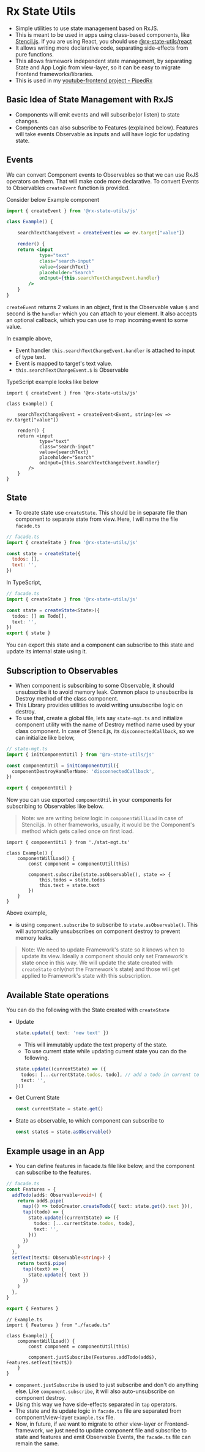 # Rx State Utils

- Simple utilities to use state management based on RxJS.
- This is meant to be used in apps using class-based components, like [Stencil.js](https://stenciljs.com/). If you are using React, you should use [@rx-state-utils/react](https://www.npmjs.com/package/@rx-state-utils/react)
- It allows writing more declarative code, separating side-effects from pure functions.
- This allows framework independent state management, by separating State and App Logic from view-layer, so it can be easy to migrate Frontend frameworks/libraries.
- This is used in my [youtube-frontend project - PipedRx](https://github.com/HarshRohila/youtube-frontend)

## Basic Idea of State Management with RxJS

- Components will emit events and will subscribe(or listen) to state changes.
- Components can also subscribe to Features (explained below). Features will take events Observable as inputs and will have logic for updating state.

## Events

We can convert Component events to Observables so that we can use RxJS operators on them. That will make code more declarative. To convert Events to Observables `createEvent` function is provided.

Consider below Example component

```jsx
import { createEvent } from '@rx-state-utils/js'

class Example() {

	searchTextChangeEvent = createEvent(ev => ev.target["value"])

	render() {
  	return <input
			type="text"
			class="search-input"
			value={searchText}
			placeholder="Search"
			onInput={this.searchTextChangeEvent.handler}
		/>
	}
}
```

`createEvent` returns 2 values in an object, first is the Observable value `$` and second is the `handler` which you can attach to your element. It also accepts an optional callback, which you can use to map incoming event to some value.

In example above,

- Event handler `this.searchTextChangeEvent.handler` is attached to input of type text.
- Event is mapped to target's text value.
- `this.searchTextChangeEvent.$` is Observable

TypeScript example looks like below

```tsx
import { createEvent } from '@rx-state-utils/js'

class Example() {

	searchTextChangeEvent = createEvent<Event, string>(ev => ev.target["value"])

	render() {
  	return <input
			type="text"
			class="search-input"
			value={searchText}
			placeholder="Search"
			onInput={this.searchTextChangeEvent.handler}
		/>
	}
}
```

## State

- To create state use `createState`. This should be in separate file than component to separate state from view. Here, I will name the file `facade.ts`

```js
// facade.ts
import { createState } from '@rx-state-utils/js'

const state = createState({
  todos: [],
  text: '',
})
```

In TypeScript,

```ts
// facade.ts
import { createState } from '@rx-state-utils/js'

const state = createState<State>({
  todos: [] as Todo[],
  text: '',
})
export { state }
```

You can export this state and a component can subscribe to this state and update its internal state using it.

## Subscription to Observables

- When component is subscribing to some Observable, it should unsubscribe it to avoid memory leak. Common place to unsubscribe is Destroy method of the class component.
- This Library provides utilities to avoid writing unsubscribe logic on destroy.
- To use that, create a global file, lets say `state-mgt.ts` and initialize component utility with the name of Destroy method name used by your class component. In case of Stencil.js, its `disconnectedCallback`, so we can initialize like below,

```ts
// state-mgt.ts
import { initComponentUtil } from '@rx-state-utils/js'

const componentUtil = initComponentUtil({
  componentDestroyHandlerName: 'disconnectedCallback',
})

export { componentUtil }
```

Now you can use exported `componentUtil` in your components for subscribing to Observables like below.

> Note: we are writing below logic in `componentWillLoad` in case of Stencil.js. In other frameworks, usually, it would be the Component's method which gets called once on first load.

```tsx
import { componentUtil } from './stat-mgt.ts'

class Example() {
	componentWillLoad() {
		const component = componentUtil(this)

		component.subscribe(state.asObservable(), state => {
			this.todos = state.todos
			this.text = state.text
		})
	}
}
```

Above example,

- is using `component.subscribe` to subscribe to `state.asObservable()`. This will automatically unsubscribes on component destroy to prevent memory leaks.

> Note: We need to update Framework's state so it knows when to update its view. Ideally a component should only set Framework's state once in this way. We will update the state created with `createState` only(not the Framework's state) and those will get applied to Framework's state with this subscription.

## Available State operations

You can do the following with the State created with `createState`

- Update

  ```ts
  state.update({ text: 'new text' })
  ```

  - This will immutably update the text property of the state.
  - To use current state while updating current state you can do the following.

  ```ts
  state.update((currentState) => ({
    todos: [...currentState.todos, todo], // add a todo in current todos
    text: '',
  }))
  ```

- Get Current State

  ```ts
  const currentState = state.get()
  ```

- State as observable, to which component can subscribe to

  ```ts
  const state$ = state.asObservable()
  ```

## Example usage in an App

- You can define features in facade.ts file like below, and the component can subscribe to the features.

```ts
// facade.ts
const Features = {
  addTodo(add$: Observable<void>) {
    return add$.pipe(
      map(() => todoCreator.createTodo({ text: state.get().text })),
      tap((todo) => {
        state.update((currentState) => ({
          todos: [...currentState.todos, todo],
          text: '',
        }))
      })
    )
  },
  setText(text$: Observable<string>) {
    return text$.pipe(
      tap((text) => {
        state.update({ text })
      })
    )
  },
}

export { Features }
```

```tsx
// Example.ts
import { Features } from "./facade.ts"

class Example() {
	componentWillLoad() {
		const component = componentUtil(this)

		component.justSubscribe(Features.addTodo(add$), Features.setText(text$))
	}
}
```

- `component.justSubscribe` is used to just subscribe and don't do anything else. Like `component.subscribe`, it will also auto-unsubscribe on component destroy.
- Using this way we have side-effects separated in `tap` operators.
- The state and its update logic in `facade.ts` file are separated from component/view-layer `Example.tsx` file.
- Now, in future, if we want to migrate to other view-layer or Frontend-framework, we just need to update component file and subscribe to state and features and emit Observable Events, the `facade.ts` file can remain the same.
